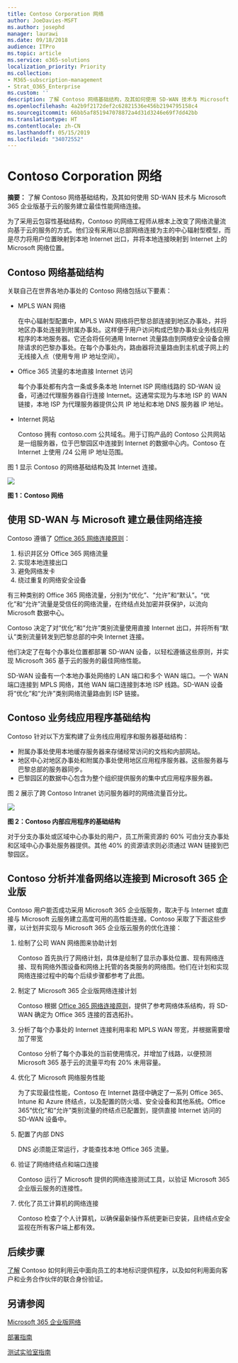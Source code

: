 ```yaml
---
title: Contoso Corporation 网络
author: JoeDavies-MSFT
ms.author: josephd
manager: laurawi
ms.date: 09/18/2018
audience: ITPro
ms.topic: article
ms.service: o365-solutions
localization_priority: Priority
ms.collection:
- M365-subscription-management
- Strat_O365_Enterprise
ms.custom: ''
description: 了解 Contoso 网络基础结构，及其如何使用 SD-WAN 技术与 Microsoft 365 企业版基于云的服务建立最佳性能网络连接。
ms.openlocfilehash: 4a2b9f2172def2c62821536e456b2194795158c4
ms.sourcegitcommit: 66bb5af851947078872a4d31d3246e69f7dd42bb
ms.translationtype: HT
ms.contentlocale: zh-CN
ms.lasthandoff: 05/15/2019
ms.locfileid: "34072552"
---
```

# <a name="networking-for-the-contoso-corporation"></a>Contoso Corporation 网络

**摘要：** 了解 Contoso 网络基础结构，及其如何使用 SD-WAN 技术与 Microsoft 365 企业版基于云的服务建立最佳性能网络连接。

为了采用云包容性基础结构，Contoso 的网络工程师从根本上改变了网络流量流向基于云的服务的方式。他们没有采用以总部网络连接为主的中心辐射型模型，而是尽力将用户位置映射到本地 Internet 出口，并将本地连接映射到 Internet 上的 Microsoft 网络位置。

## <a name="contosos-networking-infrastructure"></a>Contoso 网络基础结构

关联自己在世界各地办事处的 Contoso 网络包括以下要素：

- MPLS WAN 网络

  在中心辐射型配置中，MPLS WAN 网络将巴黎总部连接到地区办事处，并将地区办事处连接到附属办事处。这样便于用户访问构成巴黎办事处业务线应用程序的本地服务器。它还会将任何通用 Internet 流量路由到网络安全设备会擦除请求的巴黎办事处。在每个办事处内，路由器将流量路由到主机或子网上的无线接入点（使用专用 IP 地址空间）。

- Office 365 流量的本地直接 Internet 访问

  每个办事处都有内含一条或多条本地 Internet ISP 网络线路的 SD-WAN 设备，可通过代理服务器自行连接 Internet。这通常实现为与本地 ISP 的 WAN 链接，本地 ISP 为代理服务器提供公共 IP 地址和本地 DNS 服务器 IP 地址。

- Internet 网站

  Contoso 拥有 contoso.com 公共域名。用于订购产品的 Contoso 公共网站是一组服务器，位于巴黎园区中连接到 Internet 的数据中心内。Contoso 在 Internet 上使用 /24 公用 IP 地址范围。

图 1 显示 Contoso 的网络基础结构及其 Internet 连接。

![](./media/contoso-networking/contoso-networking-fig1.png)
 
**图 1：Contoso 网络**

## <a name="use-of-sd-wan-for-optimal-network-connectivity-to-microsoft"></a>使用 SD-WAN 与 Microsoft 建立最佳网络连接

Contoso 遵循了 [Office 365 网络连接原则](https://docs.microsoft.com/office365/enterprise/office-365-network-connectivity-principles)：

1. 标识并区分 Office 365 网络流量
2. 实现本地连接出口
3. 避免网络发卡
4. 绕过重复的网络安全设备

有三种类别的 Office 365 网络流量，分别为“优化”、“允许”和“默认”。“优化”和“允许”流量是受信任的网络流量，在终结点处加密并获保护，以流向 Microsoft 数据中心。

Contoso 决定了对“优化”和“允许”类别流量使用直接 Internet 出口，并将所有“默认”类别流量转发到巴黎总部的中央 Internet 连接。

他们决定了在每个办事处位置都部署 SD-WAN 设备，以轻松遵循这些原则，并实现 Microsoft 365 基于云的服务的最佳网络性能。

SD-WAN 设备有一个本地办事处网络的 LAN 端口和多个 WAN 端口。一个 WAN 端口连接到 MPLS 网络，其他 WAN 端口连接到本地 ISP 线路。SD-WAN 设备将“优化”和“允许”类别网络流量路由到 ISP 链接。

## <a name="contosos-line-of-business-app-infrastructure"></a>Contoso 业务线应用程序基础结构

Contoso 针对以下方案构建了业务线应用程序和服务器基础结构：

- 附属办事处使用本地缓存服务器来存储经常访问的文档和内部网站。
- 地区中心对地区办事处和附属办事处使用地区应用程序服务器。这些服务器与巴黎总部的服务器同步。
- 巴黎园区的数据中心包含为整个组织提供服务的集中式应用程序服务器。

图 2 展示了跨 Contoso Intranet 访问服务器时的网络流量百分比。

![](./media/contoso-networking/contoso-networking-fig2.png)
 
**图 2：Contoso 内部应用程序的基础结构**

对于分支办事处或区域中心办事处的用户，员工所需资源的 60% 可由分支办事处和区域中心办事处服务器提供。其他 40% 的资源请求则必须通过 WAN 链接到巴黎园区。

## <a name="contosos-network-analysis-and-preparation-of-their-network-for-microsoft-365-enterprise"></a>Contoso 分析并准备网络以连接到 Microsoft 365 企业版

Contoso 用户能否成功采用 Microsoft 365 企业版服务，取决于与 Internet 或直接与 Microsoft 云服务建立高度可用的高性能连接。Contoso 采取了下面这些步骤，以计划并实现与 Microsoft 365 企业版云服务的优化连接：

1. 绘制了公司 WAN 网络图来协助计划

   Contoso 首先执行了网络计划，具体是绘制了显示办事处位置、现有网络连接、现有网络外围设备和网络上托管的各类服务的网络图。他们在计划和实现网络连接过程中的每个后续步骤都参考了此图。

2. 制定了 Microsoft 365 企业版网络连接计划

   Contoso 根据 [Office 365 网络连接原则](https://docs.microsoft.com/office365/enterprise/office-365-network-connectivity-principles)，提供了参考网络体系结构，将 SD-WAN 确定为 Office 365 连接的首选拓扑。

3. 分析了每个办事处的 Internet 连接利用率和 MPLS WAN 带宽，并根据需要增加了带宽

   Contoso 分析了每个办事处的当前使用情况，并增加了线路，以便预测 Microsoft 365 基于云的流量平均有 20% 未用容量。

4. 优化了 Microsoft 网络服务性能

   为了实现最佳性能，Contoso 在 Internet 路径中确定了一系列 Office 365、Intune 和 Azure 终结点，以及配置的防火墙、安全设备和其他系统。Office 365“优化”和“允许”类别流量的终结点已配置到，提供直接 Internet 访问的 SD-WAN 设备中。

5. 配置了内部 DNS

   DNS 必须能正常运行，才能查找本地 Office 365 流量。

6. 验证了网络终结点和端口连接

   Contoso 运行了 Microsoft 提供的网络连接测试工具，以验证 Microsoft 365 企业版云服务的连接性。

7. 优化了员工计算机的网络连接

   Contoso 检查了个人计算机，以确保最新操作系统更新已安装，且终结点安全监视在所有客户端上都有效。

## <a name="next-step"></a>后续步骤

[了解](contoso-identity.md) Contoso 如何利用云中面向员工的本地标识提供程序，以及如何利用面向客户和业务合作伙伴的联合身份验证。

## <a name="see-also"></a>另请参阅

[Microsoft 365 企业版网络](networking-infrastructure.md)

[部署指南](deploy-microsoft-365-enterprise.md)

[测试实验室指南](m365-enterprise-test-lab-guides.md)
